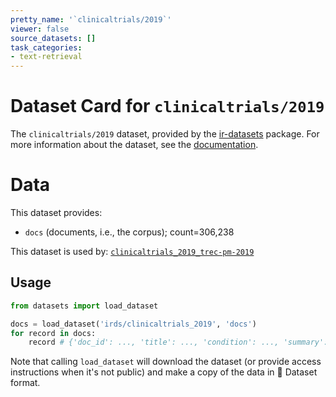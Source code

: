 ```yaml
---
pretty_name: '`clinicaltrials/2019`'
viewer: false
source_datasets: []
task_categories:
- text-retrieval
---
```


# Dataset Card for `clinicaltrials/2019`

The `clinicaltrials/2019` dataset, provided by the [ir-datasets](https://ir-datasets.com/) package.
For more information about the dataset, see the [documentation](https://ir-datasets.com/clinicaltrials#clinicaltrials/2019).

# Data

This dataset provides:
 - `docs` (documents, i.e., the corpus); count=306,238


This dataset is used by: [`clinicaltrials_2019_trec-pm-2019`](https://huggingface.co/datasets/irds/clinicaltrials_2019_trec-pm-2019)


## Usage

```python
from datasets import load_dataset

docs = load_dataset('irds/clinicaltrials_2019', 'docs')
for record in docs:
    record # {'doc_id': ..., 'title': ..., 'condition': ..., 'summary': ..., 'detailed_description': ..., 'eligibility': ...}

```

Note that calling `load_dataset` will download the dataset (or provide access instructions when it's not public) and make a copy of the
data in 🤗 Dataset format.
